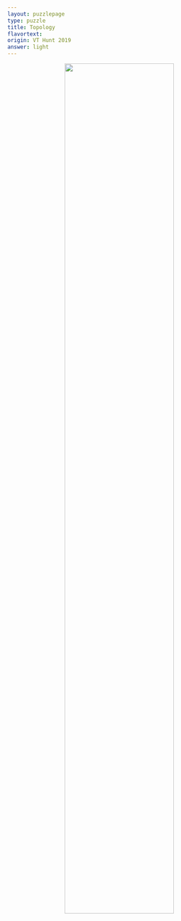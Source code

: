 ```yaml
---
layout: puzzlepage
type: puzzle
title: Topology
flavortext: 
origin: VT Hunt 2019
answer: light
---
```


<p align="center">
<img src="{{site.imgurl}}/topology.jpg" width="70%" />
</p>
